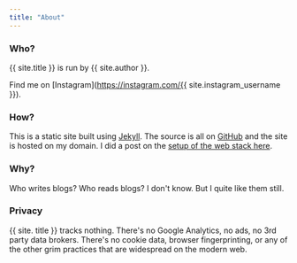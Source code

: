 ```yaml
---
title: "About"
---
```


### Who?
{{ site.title }} is run by {{ site.author }}. 

Find me on [Instagram](https://instagram.com/{{ site.instagram_username }}).

### How?
This is a static site built using [Jekyll](https://jekyllrb.com/). The source is all on [GitHub](https://github.com/brokensbone/rumandpopcorn/) and the site is hosted on my domain. I did a post on the [setup of the web stack here](/2023/08/webstack/).

### Why?
Who writes blogs? Who reads blogs? I don't know. But I quite like them still. 

### Privacy
{{ site. title }} tracks nothing. There's no Google Analytics, no ads, no 3rd party data brokers. There's no cookie data, browser fingerprinting, or any of the other grim practices that are widespread on the modern web. 
